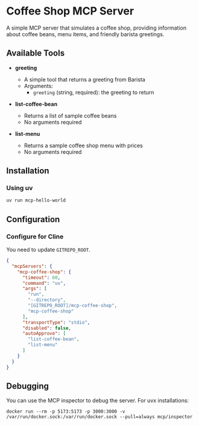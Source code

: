 # Coffee Shop MCP Server

A simple MCP server that simulates a coffee shop, providing information about coffee beans, menu items, and friendly barista greetings.

## Available Tools

- **greeting**
  - A simple tool that returns a greeting from Barista
  - Arguments:
    - `greeting` (string, required): the greeting to return

- **list-coffee-bean**
  - Returns a list of sample coffee beans
  - No arguments required

- **list-menu**
  - Returns a sample coffee shop menu with prices
  - No arguments required

## Installation

### Using uv

```bash
uv run mcp-hello-world
```

## Configuration

### Configure for Cline

You need to update `GITREPO_ROOT`.

```json
{
  "mcpServers": {
    "mcp-coffee-shop": {
      "timeout": 60,
      "command": "uv",
      "args": [
        "run",
        "--directory",
        "[GITREPO_ROOT]/mcp-coffee-shop",
        "mcp-coffee-shop"
      ],
      "transportType": "stdio",
      "disabled": false,
      "autoApprove": [
        "list-coffee-bean",
        "list-menu"
      ]
    }
  }
}
```

## Debugging

You can use the MCP inspector to debug the server. For uvx installations:

```
docker run --rm -p 5173:5173 -p 3000:3000 -v /var/run/docker.sock:/var/run/docker.sock --pull=always mcp/inspector
```
